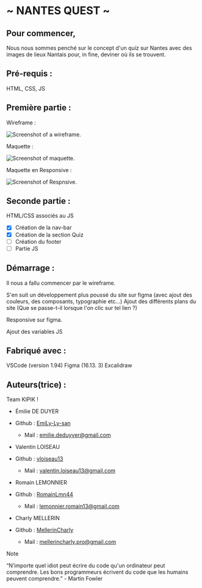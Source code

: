 # ~ NANTES QUEST ~


## Pour commencer,

Nous nous sommes penché sur le concept d'un quiz sur Nantes avec des images de lieux Nantais pour, in fine, deviner où ils se trouvent.

## Pré-requis :

HTML, CSS, JS


## Première partie :

Wireframe :

![Screenshot of a wireframe.](https://i.ibb.co/nRnfrL2/Capture-d-e-cran-2024-10-10-a-15-14-23.png)

Maquette :

![Screenshot of maquette.](https://i.ibb.co/2MJk214/Capture-d-e-cran-2024-10-10-a-15-16-00.png)

Maquette en Responsive :

![Screenshot of Respnsive.](https://i.ibb.co/7NnWqyC/Capture-d-e-cran-2024-10-10-a-15-16-48.png)


## Seconde partie :


HTML/CSS associés au JS

- [x] Création de la nav-bar
- [x] Création de la section Quiz
- [ ] Création du footer
- [ ] Partie JS

## Démarrage :

Il nous a fallu commencer par le wireframe.

S'en suit un développement plus poussé du site sur figma (avec ajout des couleurs, des composants, typographie etc...)
Ajout des différents plans du site (Que se passe-t-il lorsque l'on clic sur tel lien ?)

Responsive sur figma.

Ajout des variables JS


## Fabriqué avec :


VSCode (version 1.94)
Figma (16.13. 3)
Excalidraw

## Auteurs(trice) :


Team KIPIK !

- Émilie DE DUYER
- Github : [EmiLy-Ly-san](https://github.com/EmiLy-Ly-san)
  - Mail : emilie.deduyver@gmail.com


- Valentin LOISEAU
- Github : [vloiseau13](https://github.com/vloiseau13)
  - Mail : valentin.loiseau13@gmail.com


- Romain LEMONNIER
- Github : [RomainLmn44](https://github.com/RomainLmn44)
  - Mail : lemonnier.romain13@gmail.com


- Charly MELLERIN
- Github : [MellerinCharly](https://github.com/MellerinCharly)
  - Mail : mellerincharly.pro@gmail.com




> [!NOTE]
> “N’importe quel idiot peut écrire du code qu'un ordinateur peut comprendre. Les bons programmeurs écrivent du code que les humains peuvent comprendre.” - Martin Fowler


